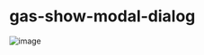 # gas-show-modal-dialog

![image](https://user-images.githubusercontent.com/1501327/187117591-3142c841-2fde-439b-9a96-dbc4d32e8bea.png)
